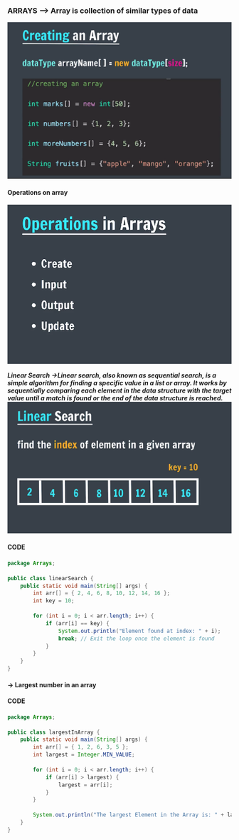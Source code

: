 ### ARRAYS --> Array is collection of similar types of data

![Creating array](image.png)

#### Operations on array

![operation](image1.png)

**_Linear Search_**
**_->Linear search, also known as sequential search, is a simple algorithm for finding a specific value in a list or array. It works by sequentially comparing each element in the data structure with the target value until a match is found or the end of the data structure is reached._**
![Linear search](image2.png)

#### CODE

```java
package Arrays;

public class linearSearch {
    public static void main(String[] args) {
        int arr[] = { 2, 4, 6, 8, 10, 12, 14, 16 };
        int key = 10;

        for (int i = 0; i < arr.length; i++) {
            if (arr[i] == key) {
                System.out.println("Element found at index: " + i);
                break; // Exit the loop once the element is found
            }
        }
    }
}
```

#### -> Largest number in an array

#### CODE

```java
package Arrays;

public class largestInArray {
    public static void main(String[] args) {
        int arr[] = { 1, 2, 6, 3, 5 };
        int largest = Integer.MIN_VALUE;

        for (int i = 0; i < arr.length; i++) {
            if (arr[i] > largest) {
                largest = arr[i];
            }
        }

        System.out.println("The largest Element in the Array is: " + largest);
    }
}
```
